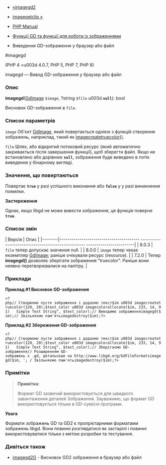 - [«imagegd2](function.imagegd2.md)
- [imagegetclip »](function.imagegetclip.md)

- [PHP Manual](index.md)
- [Функції GD та функції для роботи із зображеннями](ref.image.md)
- Виведення GD-зображення у браузер або файл

#imagegd

(PHP 4 \>u003d 4.0.7, PHP 5, PHP 7, PHP 8)

imagegd — Вивод GD-зображення у браузер або файл

### Опис

**imagegd**([GdImage](class.gdimage.md) `$image`, ?string `$file` u003d
**`null`**): bool

Висновок GD-зображення в `file`.

### Список параметрів

`image`
Об'єкт [GdImage](class.gdimage.md), який повертається однією з функцій
створення зображень, наприклад, такий як
[imagecreatetruecolor()](function.imagecreatetruecolor.md).

`file`
Шлях, або відкритий потоковий ресурс (який автоматично закривається
після завершення функції), щоб зберегти файл. Якщо не встановлено або
дорівнює **`null`**, зображення буде виведено в потік виведення у бінарному
вигляді.

### Значення, що повертаються

Повертає **`true`** у разі успішного виконання або **`false`** у
у разі виникнення помилки.

**Застереження**

Однак, якщо libgd не може вивести зображення, ця функція поверне
**`true`**.

### Список змін

| Версія | Опис |
|--------|---------------------------------------- -------------------------------------------------- ------------------------|
| 8.0.3 | `file` тепер допускає значення null. |
| 8.0.0 | `image` тепер чекає екземпляр [GdImage](class.gdimage.md); раніше очікували ресурс (resource). |
| 7.2.0 | Тепер **imagegd()** дозволяє зберігати зображення "truecolor". Раніше вони неявно перетворювалися на палітру. |

### Приклади

**Приклад #1 Висновок GD-зображення**

`<?php// Створюємо пусте зображення і додаємо текст$im u003d imagecreatetruecolor(120, 20);$text_color u003d imagecolorallocate($im, 233, 14, 91)   Simple Text String", $text_color);// Виводимо зображенняimagegd($im);// Звільняємо пам'ятьimagedestroy($im);?> `

**Приклад #2 Збереження GD-зображення**

`<?php// Створюємо пусте зображення і додаємо текст$im u003d imagecreatetruecolor(120, 20);$text_color u003d imagecolorallocate($im, 233, 14, 91)   Simple Text String", $text_color);// Зберігаємо GD-зображення// Розширенням GD-зображень є .gd, детальніше на http://www.libgd.org/GdFileFormatsimagegd($im, '; / Звільняємо пам'ятьimagedestroy($im);?> `

### Примітки

> **Примітка**:
>
> Формат GD зазвичай використовується для швидкого завантаження деталей
> Зображення. Зауважимо, що формат GD використовується тільки в
> GD-сумісні програми.

**Увага**

Формати зображень GD та GD2 є пропрієтарними форматами
зображень libgd. Вони повинні розглядатися як застарілі і повинні
використовуватися тільки з метою розробки та тестування.

### Дивіться також

- [imagegd2()](function.imagegd2.md) - Висновок GD2 зображення в
браузер або файл

